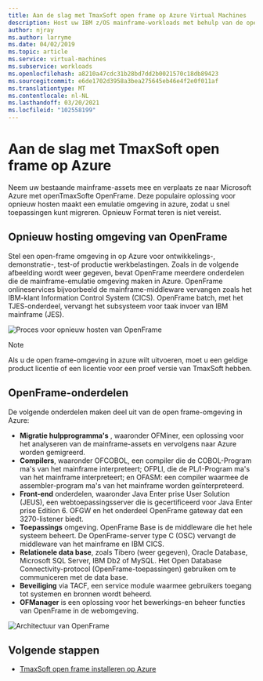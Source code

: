 ```yaml
---
title: Aan de slag met TmaxSoft open frame op Azure Virtual Machines
description: Host uw IBM z/OS mainframe-workloads met behulp van de open-frame omgeving van TmaxSoft op Azure Virtual Machines (Vm's).
author: njray
ms.author: larryme
ms.date: 04/02/2019
ms.topic: article
ms.service: virtual-machines
ms.subservice: workloads
ms.openlocfilehash: a8210a47cdc31b28bd7dd2b0021570c18db89423
ms.sourcegitcommit: e6de1702d3958a3bea275645eb46e4f2e0f011af
ms.translationtype: MT
ms.contentlocale: nl-NL
ms.lasthandoff: 03/20/2021
ms.locfileid: "102558199"
---
```

# <a name="get-started-with-tmaxsoft-openframe-on-azure"></a>Aan de slag met TmaxSoft open frame op Azure

Neem uw bestaande mainframe-assets mee en verplaats ze naar Microsoft Azure met openTmaxSofte OpenFrame. Deze populaire oplossing voor opnieuw hosten maakt een emulatie omgeving in azure, zodat u snel toepassingen kunt migreren. Opnieuw Format teren is niet vereist.

## <a name="openframe-rehosting-environment"></a>Opnieuw hosting omgeving van OpenFrame

Stel een open-frame omgeving in op Azure voor ontwikkelings-, demonstratie-, test-of productie werkbelastingen. Zoals in de volgende afbeelding wordt weer gegeven, bevat OpenFrame meerdere onderdelen die de mainframe-emulatie omgeving maken in Azure. OpenFrame onlineservices bijvoorbeeld de mainframe-middleware vervangen zoals het IBM-klant Information Control System (CICS). OpenFrame batch, met het TJES-onderdeel, vervangt het subsysteem voor taak invoer van IBM mainframe (JES). 

![Proces voor opnieuw hosten van OpenFrame](media/openframe-01.png)

> [!NOTE]
> Als u de open frame-omgeving in azure wilt uitvoeren, moet u een geldige product licentie of een licentie voor een proef versie van TmaxSoft hebben.

## <a name="openframe-components"></a>OpenFrame-onderdelen

De volgende onderdelen maken deel uit van de open frame-omgeving in Azure:

- **Migratie hulpprogramma's** , waaronder OFMiner, een oplossing voor het analyseren van de mainframe-assets en vervolgens naar Azure worden gemigreerd.
- **Compilers**, waaronder OFCOBOL, een compiler die de COBOL-Program ma's van het mainframe interpreteert; OFPLI, die de PL/I-Program ma's van het mainframe interpreteert; en OFASM: een compiler waarmee de assembler-program ma's van het mainframe worden geïnterpreteerd.
- **Front-end** onderdelen, waaronder Java Enter prise User Solution (JEUS), een webtoepassingsserver die is gecertificeerd voor Java Enter prise Edition 6. OFGW en het onderdeel OpenFrame gateway dat een 3270-listener biedt.
- **Toepassings** omgeving. OpenFrame Base is de middleware die het hele systeem beheert. De OpenFrame-server type C (OSC) vervangt de middleware van het mainframe en IBM CICS.
- **Relationele data base**, zoals Tibero (weer gegeven), Oracle Database, Microsoft SQL Server, IBM Db2 of MySQL. Het Open Database Connectivity-protocol (OpenFrame-toepassingen) gebruiken om te communiceren met de data base.
- **Beveiliging** via TACF, een service module waarmee gebruikers toegang tot systemen en bronnen wordt beheerd. 
- **OFManager** is een oplossing voor het bewerkings-en beheer functies van OpenFrame in de webomgeving.

![Architectuur van OpenFrame](media/openframe-02.png)

## <a name="next-steps"></a>Volgende stappen

- [TmaxSoft open frame installeren op Azure](./install-openframe-azure.md)
